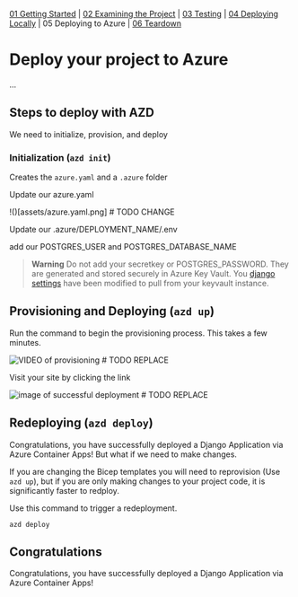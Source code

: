 [01 Getting Started](./README.md) | [02 Examining the Project](./02-examining-project.md) | [03 Testing](./03-testing.md) | [04 Deploying Locally](./04-deploying-locally.md) | 05 Deploying to Azure | [06 Teardown](./06-teardown.md)

# Deploy your project to Azure

...



## Steps to deploy with AZD

We need to initialize, provision, and deploy


### Initialization (`azd init`)
Creates the `azure.yaml` and a `.azure` folder

Update our azure.yaml

!()[assets/azure.yaml.png] # TODO CHANGE

Update our .azure/DEPLOYMENT_NAME/.env

add our POSTGRES_USER and POSTGRES_DATABASE_NAME

> **Warning**
> Do not add your secretkey or POSTGRES_PASSWORD. They are generated and stored securely in Azure Key Vault. You [django settings](../demo-code/project/settings.py) have been modified to pull from your keyvault instance.


## Provisioning and Deploying (`azd up`)
Run the command to begin the provisioning process. This takes a few minutes.

![VIDEO of provisioning](VIDEO) # TODO REPLACE

Visit your site by clicking the link

![image of successful deployment](image) # TODO REPLACE

## Redeploying (`azd deploy`)

Congratulations, you have successfully deployed a Django Application via Azure Container Apps! But what if we need to make changes.

If you are changing the Bicep templates you will need to reprovision (Use `azd up`), but if you are only making changes to your project code, it is significantly faster to redploy.

Use this command to trigger a redeployment.

```
azd deploy
```


## Congratulations

Congratulations, you have successfully deployed a Django Application via Azure Container Apps!
